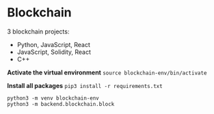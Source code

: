 # Blockchain
3 blockchain projects: 
<ul>
  <li>Python, JavaScript, React
  <li>JavaScript, Solidity, React
  <li>C++
</ul>


**Activate the virtual environment**
```source blockchain-env/bin/activate```

**Install all packages**
```pip3 install -r requirements.txt```



````python3 -m venv blockchain-env```` </br>
````python3 -m backend.blockchain.block````